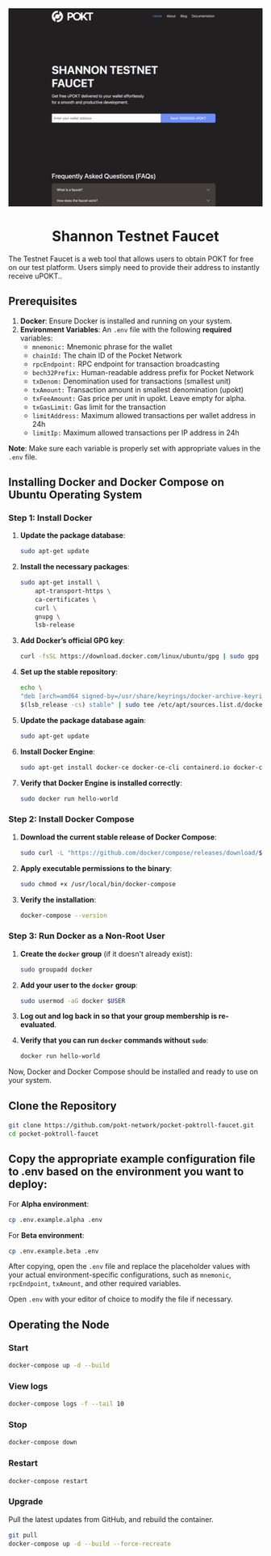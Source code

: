 <div align="center">
  <a href="https://www.pokt.network">
    <img src=".github/faucet_image.png" alt="Shannon Testnet Faucet Image" width="850"/>
  </a>
  <h1>Shannon Testnet Faucet</h1>
</div>

The Testnet Faucet is a web tool that allows users to obtain POKT for free on our test platform. Users simply need to provide their address to instantly receive uPOKT..

## Prerequisites

1. **Docker**: Ensure Docker is installed and running on your system.
2. **Environment Variables**: An `.env` file with the following **required** variables:
   - `mnemonic:` Mnemonic phrase for the wallet
   - `chainId:` The chain ID of the Pocket Network
   - `rpcEndpoint:` RPC endpoint for transaction broadcasting
   - `bech32Prefix:` Human-readable address prefix for Pocket Network
   - `txDenom:` Denomination used for transactions (smallest unit)
   - `txAmount:` Transaction amount in smallest denomination (upokt)
   - `txFeeAmount:` Gas price per unit in upokt. Leave empty for alpha.
   - `txGasLimit:` Gas limit for the transaction
   - `limitAddress:` Maximum allowed transactions per wallet address in 24h
   - `limitIp:` Maximum allowed transactions per IP address in 24h

**Note**: Make sure each variable is properly set with appropriate values in the `.env` file.

## Installing Docker and Docker Compose on Ubuntu Operating System

### Step 1: Install Docker

1. **Update the package database**:

   ```sh
   sudo apt-get update
   ```

2. **Install the necessary packages**:

   ```sh
   sudo apt-get install \
       apt-transport-https \
       ca-certificates \
       curl \
       gnupg \
       lsb-release
   ```

3. **Add Docker’s official GPG key**:

   ```sh
   curl -fsSL https://download.docker.com/linux/ubuntu/gpg | sudo gpg --dearmor -o /usr/share/keyrings/docker-archive-keyring.gpg
   ```

4. **Set up the stable repository**:

   ```sh
   echo \
   "deb [arch=amd64 signed-by=/usr/share/keyrings/docker-archive-keyring.gpg] https://download.docker.com/linux/ubuntu \
   $(lsb_release -cs) stable" | sudo tee /etc/apt/sources.list.d/docker.list > /dev/null
   ```

5. **Update the package database again**:

   ```sh
   sudo apt-get update
   ```

6. **Install Docker Engine**:

   ```sh
   sudo apt-get install docker-ce docker-ce-cli containerd.io docker-compose-plugin
   ```

7. **Verify that Docker Engine is installed correctly**:
   ```sh
   sudo docker run hello-world
   ```

### Step 2: Install Docker Compose

1. **Download the current stable release of Docker Compose**:

   ```sh
   sudo curl -L "https://github.com/docker/compose/releases/download/$(curl -s https://api.github.com/repos/docker/compose/releases/latest | grep -Po '"tag_name": "\K.*?(?=")')/docker-compose-$(uname -s)-$(uname -m)" -o /usr/local/bin/docker-compose
   ```

2. **Apply executable permissions to the binary**:

   ```sh
   sudo chmod +x /usr/local/bin/docker-compose
   ```

3. **Verify the installation**:
   ```sh
   docker-compose --version
   ```

### Step 3: Run Docker as a Non-Root User

1. **Create the `docker` group** (if it doesn't already exist):

   ```sh
   sudo groupadd docker
   ```

2. **Add your user to the `docker` group**:

   ```sh
   sudo usermod -aG docker $USER
   ```

3. **Log out and log back in so that your group membership is re-evaluated**.

4. **Verify that you can run `docker` commands without `sudo`**:

   ```sh
   docker run hello-world
   ```

Now, Docker and Docker Compose should be installed and ready to use on your system.

## Clone the Repository

```sh
git clone https://github.com/pokt-network/pocket-poktroll-faucet.git
cd pocket-poktroll-faucet
```

## Copy the appropriate example configuration file to .env based on the environment you want to deploy:

For **Alpha environment**:

```sh
cp .env.example.alpha .env
```
For **Beta environment**:

```sh
cp .env.example.beta .env
```

After copying, open the `.env` file and replace the placeholder values with your actual environment-specific configurations, such as `mnemonic`, `rpcEndpoint`, `txAmount`, and other required variables.

Open `.env` with your editor of choice to modify the file if necessary.

## Operating the Node

### Start

```sh
docker-compose up -d --build
```

### View logs

```sh
docker-compose logs -f --tail 10
```

### Stop

```sh
docker-compose down
```

### Restart

```sh
docker-compose restart
```

### Upgrade

Pull the latest updates from GitHub, and rebuild the container.

```sh
git pull
docker-compose up -d --build --force-recreate
```
